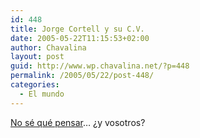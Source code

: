 ```yaml
---
id: 448
title: Jorge Cortell y su C.V.
date: 2005-05-22T11:15:53+02:00
author: Chavalina
layout: post
guid: http://www.wp.chavalina.net/?p=448
permalink: /2005/05/22/post-448/
categories:
  - El mundo
---
```

<a href="http://barrapunto.com/journal.pl?op=display&#038;id=13459&#038;uid=4686" target="_blank">No s&eacute; qu&eacute; pensar</a>&#8230; &iquest;y vosotros?
